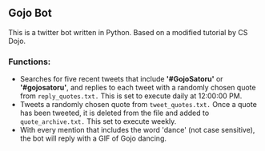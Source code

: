 ## Gojo Bot
This is a twitter bot written in Python. Based on a modified tutorial by CS Dojo.

### Functions:
- Searches for five recent tweets that include **'#GojoSatoru'** or **'#gojosatoru'**, and replies to each 
   tweet with a randomly chosen quote from <code>reply_quotes.txt.</code> This is set to execute daily at 12:00:00 PM.
- Tweets a randomly chosen quote from <code>tweet_quotes.txt.</code> Once a quote has been tweeted, it is deleted
   from the file and added to <code>quote_archive.txt.</code> This set to execute weekly.
- With every mention that includes the word 'dance' (not case sensitive), the bot will reply 
   with a GIF of Gojo dancing.
